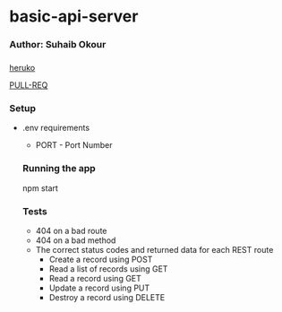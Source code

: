 # basic-api-server

### Author: Suhaib Okour

###
[heruko](https://suhaib-basic-api-server.herokuapp.com/)  


[PULL-REQ](https://github.com/Suhaibokour/basic-api-server/pull/1)  


### Setup
* .env requirements
   * PORT - Port Number

   ### Running the app
   npm start

   ### Tests
   * 404 on a bad route
   * 404 on a bad method
   * The correct status codes and returned data for each REST route
      * Create a record using POST
      * Read a list of records using GET
      * Read a record using GET
      * Update a record using PUT
      * Destroy a record using DELETE
    
